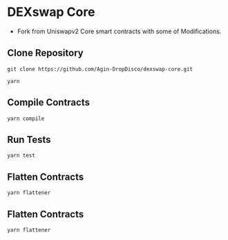 # DEXswap Core 
- Fork from Uniswapv2 Core smart contracts with some of Modifications.

## Clone Repository

`git clone https://github.com/Agin-DropDisco/dexswap-core.git`


`yarn`

## Compile Contracts

`yarn compile`

## Run Tests

`yarn test`

## Flatten Contracts

`yarn flattener`

## Flatten Contracts

`yarn flattener`

